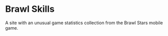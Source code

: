# Brawl Skills

A site with an unusual game statistics collection from the Brawl Stars mobile game.
